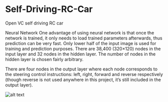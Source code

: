 # Self-Driving-RC-Car
Open VC self driving RC car

Neural Network
One advantage of using neural network is that once the network is trained, it only needs to load trained parameters afterwards, thus prediction can be very fast. Only lower half of the input image is used for training and prediction purposes. There are 38,400 (320×120) nodes in the input layer and 32 nodes in the hidden layer. The number of nodes in the hidden layer is chosen fairly arbitrary. 

There are four nodes in the output layer where each node corresponds to the steering control instructions: left, right, forward and reverse respectively (though reverse is not used anywhere in this project, it’s still included in the output layer).


![alt text](https://imgur.com/a/K0VuP)
